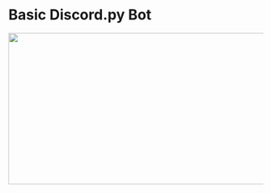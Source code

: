 <h1>Basic Discord.py Bot</h1>
<div align="center">
  <img src="https://opencollective-production.s3.us-west-1.amazonaws.com/65ce4980-9d08-11ec-b627-7dcae50745f0.png" width="600" height="300"/>
</div>
